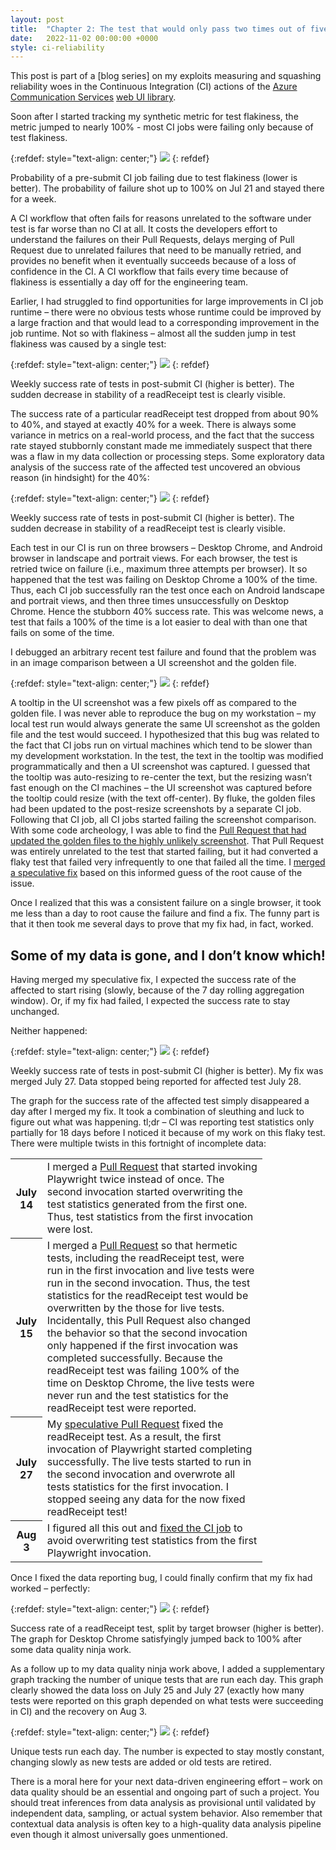```yaml
---
layout: post
title:  "Chapter 2: The test that would only pass two times out of five"
date:   2022-11-02 00:00:00 +0000
style: ci-reliability
---
```


This post is part of a [blog series] on my exploits measuring and squashing reliability woes in the Continuous Integration (CI) actions of the [Azure Communication Services](https://learn.microsoft.com/en-us/azure/communication-services/overview) [web UI library](https://azure.github.io/communication-ui-library/?path=/story/overview--page).

Soon after I started tracking my synthetic metric for test flakiness, the metric jumped to nearly 100% - most CI jobs were failing only because of test flakiness.

{:refdef: style="text-align: center;"}
![](/assets/article_images/ci-reliability/ch2-ci-health-metric.png)
{: refdef}

<p class="img-caption">
    Probability of a pre-submit CI job failing due to test flakiness (lower is better). The probability of failure shot up to 100% on Jul 21 and stayed there for a week.
</p>

A CI workflow that often fails for reasons unrelated to the software under test is far worse than no CI at all. It costs the developers effort to understand the failures on their Pull Requests, delays merging of Pull Request due to unrelated failures that need to be manually retried, and provides no benefit when it eventually succeeds because of a loss of confidence in the CI. A CI workflow that fails every time because of flakiness is essentially a day off for the engineering team.

Earlier, I had struggled to find opportunities for large improvements in CI job runtime – there were no obvious tests whose runtime could be improved by a large fraction and that would lead to a corresponding improvement in the job runtime. Not so with flakiness – almost all the sudden jump in test flakiness was caused by a single test:

{:refdef: style="text-align: center;"}
![](/assets/article_images/ci-reliability/ch2-test-flakiness.png)
{: refdef}

<p class="img-caption">
    Weekly success rate of tests in post-submit CI (higher is better). The sudden decrease in stability of a readReceipt test is clearly visible.
</p>

The success rate of a particular readReceipt test dropped from about 90% to 40%, and stayed at exactly 40% for a week. There is always some variance in metrics on a real-world process, and the fact that the success rate stayed stubbornly constant made me immediately suspect that there was a flaw in my data collection or processing steps. Some exploratory data analysis of the success rate of the affected test uncovered an obvious reason (in hindsight) for the 40%:

{:refdef: style="text-align: center;"}
![](/assets/article_images/ci-reliability/ch2-test-failure-drilldown.png)
{: refdef}

<p class="img-caption">
    Weekly success rate of tests in post-submit CI (higher is better). The sudden decrease in stability of a readReceipt test is clearly visible.
</p>

Each test in our CI is run on three browsers – Desktop Chrome, and Android browser in landscape and portrait views. For each browser, the test is retried twice on failure (i.e., maximum three attempts per browser). It so happened that the test was failing on Desktop Chrome a 100% of the time. Thus, each CI job successfully ran the test once each on Android landscape and portrait views, and then three times unsuccessfully on Desktop Chrome. Hence the stubborn 40% success rate. This was welcome news, a test that fails a 100% of the time is a lot easier to deal with than one that fails on some of the time.

I debugged an arbitrary recent test failure and found that the problem was in an image comparison between a UI screenshot and the golden file.

{:refdef: style="text-align: center;"}
![](/assets/article_images/ci-reliability/ch2-test-failure-screenshot.png)
{: refdef}

A tooltip in the UI screenshot was a few pixels off as compared to the golden file. I was never able to reproduce the bug on my workstation – my local test run would always generate the same UI screenshot as the golden file and the test would succeed. I hypothesized that this bug was related to the fact that CI jobs run on virtual machines which tend to be slower than my development workstation. In the test, the text in the tooltip was modified programmatically and then a UI screenshot was captured. I guessed that the tooltip was auto-resizing to re-center the text, but the resizing wasn’t fast enough on the CI machines – the UI screenshot was captured before the tooltip could resize (with the text off-center). By fluke, the golden files had been updated to the post-resize screenshots by a separate CI job. Following that CI job, all CI jobs started failing the screenshot comparison. With some code archeology, I was able to find the [Pull Request that had updated the golden files to the highly unlikely screenshot](https://github.com/Azure/communication-ui-library/pull/2109/files#diff-4a7b54986c485ffa66e02be6f72af94bf5dcfe2fe0e2823256cd8a1f950edcbd). That Pull Request was entirely unrelated to the test that started failing, but it had converted a flaky test that failed very infrequently to one that failed all the time. I [merged a speculative fix](https://github.com/Azure/communication-ui-library/pull/2122) based on this informed guess of the root cause of the issue.

Once I realized that this was a consistent failure on a single browser, it took me less than a day to root cause the failure and find a fix. The funny part is that it then took me several days to prove that my fix had, in fact, worked.

## Some of my data is gone, and I don’t know which!

Having merged my speculative fix, I expected the success rate of the affected to start rising (slowly, because of the 7 day rolling aggregation window). Or, if my fix had failed, I expected the success rate to stay unchanged.

Neither happened:

{:refdef: style="text-align: center;"}
![](/assets/article_images/ci-reliability/ch2-test-flakiness-missing-data.png)
{: refdef}

<p class="img-caption">
    Weekly success rate of tests in post-submit CI (higher is better).  My fix was merged July 27. Data stopped being reported for affected test July 28.
</p>

The graph for the success rate of the affected test simply disappeared a day after I merged my fix. It took a combination of sleuthing and luck to figure out what was happening. tl;dr – CI was reporting test statistics only partially for 18 days before I noticed it because of my work on this flaky test. There were multiple twists in this fortnight of incomplete data:

<table class="ci-generic" style="width: 80%">
    <tr>
        <th>July 14</th>
        <td>I merged a <a href="https://github.com/Azure/communication-ui-library/pull/2064">Pull Request</a> that started invoking Playwright twice instead of once. The second invocation started overwriting the test statistics generated from the first one. Thus, test statistics from the first invocation were lost.</td>
    </tr>
    <tr>
        <th>July 15</th>
        <td>I merged a <a href="https://github.com/Azure/communication-ui-library/pull/2072">Pull Request</a> so that hermetic tests, including the readReceipt test, were run in the first invocation and live tests were run in the second invocation. Thus, the test statistics for the readReceipt test would be overwritten by the those for live tests. Incidentally, this Pull Request also changed the behavior so that the second invocation only happened if the first invocation was completed successfully. Because the readReceipt test was failing 100% of the time on Desktop Chrome, the live tests were never run and the test statistics for the readReceipt test were reported.</td>
    </tr>
    <tr>
        <th>July 27</th>
        <td>My <a href="https://github.com/Azure/communication-ui-library/pull/2122">speculative Pull Request</a> fixed the readReceipt test. As a result, the first invocation of Playwright started completing successfully. The live tests started to run in the second invocation and overwrote all tests statistics for the first invocation. I stopped seeing any data for the now fixed readReceipt test!</td>
    </tr>
    <tr>
        <th>Aug 3</th>
        <td>I figured all this out and <a href="https://github.com/Azure/communication-ui-library/pull/2145">fixed the CI job</a> to avoid overwriting test statistics from the first Playwright invocation.</td>
    </tr>
</table>

Once I fixed the data reporting bug, I could finally confirm that my fix had worked – perfectly:

{:refdef: style="text-align: center;"}
![](/assets/article_images/ci-reliability/ch2-test-failure-drilldown-recovery.png)
{: refdef}

<p class="img-caption">
    Success rate of a readReceipt test, split by target browser (higher is better). The graph for Desktop Chrome satisfyingly jumped back to 100% after some data quality ninja work.
</p>

As a follow up to my data quality ninja work above, I added a supplementary graph tracking the number of unique tests that are run each day. This graph clearly showed the data loss on July 25 and July 27 (exactly how many tests were reported on this graph depended on what tests were succeeding in CI) and the recovery on Aug 3.

{:refdef: style="text-align: center;"}
![](/assets/article_images/ci-reliability/ch2-unique-test-count.png)
{: refdef}

<p class="img-caption">
    Unique tests run each day. The number is expected to stay mostly constant, changing slowly as new tests are added or old tests are retired.
</p>

There is a moral here for your next data-driven engineering effort – work on data quality should be an essential and ongoing part of such a project. You should treat inferences from data analysis as provisional until validated by independent data, sampling, or actual system behavior. Also remember that contextual  data analysis is often key to a high-quality data analysis pipeline even though it almost universally goes unmentioned.